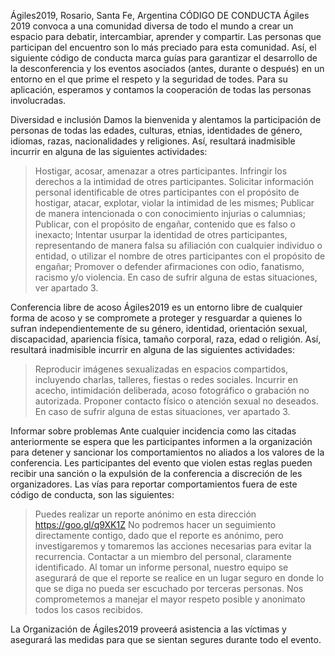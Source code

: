 Ágiles2019, Rosario, Santa Fe, Argentina
CÓDIGO DE CONDUCTA
Ágiles 2019 convoca a una comunidad diversa de todo el mundo a crear un espacio para debatir, intercambiar, aprender y compartir. 
Las personas que participan del encuentro son lo más preciado para esta comunidad.
Así, el siguiente código de conducta marca guías para garantizar el desarrollo de la desconferencia y los eventos asociados (antes, durante o después) en un entorno en el que prime el respeto y la seguridad de todes.
Para su aplicación, esperamos y contamos  la cooperación de todas las personas involucradas. 

Diversidad e inclusión
Damos la bienvenida y alentamos la participación de personas de todas las edades, culturas, etnias, identidades de género, idiomas, razas, nacionalidades y religiones.
Así, resultará inadmisible incurrir en alguna de las siguientes actividades:
> Hostigar, acosar, amenazar a otres participantes.
> Infringir los derechos a la intimidad de otres participantes.
> Solicitar información personal identificable de otres participantes con el propósito de hostigar, atacar, explotar, violar la intimidad de les mismes;
> Publicar de manera intencionada o con conocimiento injurias o calumnias;
> Publicar, con el propósito de engañar, contenido que es falso o inexacto;
> Intentar usurpar la identidad de otres participantes, representando de manera falsa su afiliación con cualquier individuo o entidad, o utilizar el nombre de otres participantes con el propósito de engañar;
> Promover o defender afirmaciones con odio, fanatismo, racismo y/o violencia.
> En caso de sufrir alguna de estas situaciones, ver apartado 3.  

Conferencia libre de acoso
Ágiles2019 es un entorno libre de cualquier forma de acoso y se compromete a proteger y resguardar a quienes lo sufran independientemente de su género, identidad, orientación sexual, discapacidad, apariencia física, tamaño corporal, raza, edad o religión.
Así, resultará inadmisible incurrir en alguna de las siguientes actividades:
> Reproducir imágenes sexualizadas en espacios compartidos, incluyendo charlas, talleres, fiestas o redes sociales.
> Incurrir en acecho, intimidación deliberada, acoso fotográfico o grabación no autorizada.
> Proponer contacto físico o atención sexual no deseados.
> En caso de sufrir alguna de estas situaciones, ver apartado 3.  

Informar sobre problemas
Ante cualquier incidencia como las citadas anteriormente se espera que les participantes informen a la organización para detener y sancionar los comportamientos no aliados a los valores de la conferencia.
Les participantes del evento que violen estas reglas pueden recibir una sanción o la expulsión de la conferencia a discreción de les organizadores.
Las vías para reportar comportamientos fuera de este código de conducta, son las siguientes:
> Puedes realizar un reporte anónimo en esta dirección https://goo.gl/q9XK1Z  No podremos hacer un seguimiento directamente contigo, dado que el reporte es anónimo, pero investigaremos y tomaremos las acciones necesarias para evitar la recurrencia.
> Contactar a un miembro del personal, claramente identificado. Al tomar un informe personal, nuestro equipo se asegurará de que el reporte se realice en un lugar seguro en donde lo que se diga no pueda ser escuchado por terceras personas. 
Nos comprometemos a manejar el mayor respeto posible y anonimato todos los casos recibidos. 

La Organización de Ágiles2019 proveerá asistencia a las víctimas y asegurará las medidas para que se sientan segures durante todo el evento.
